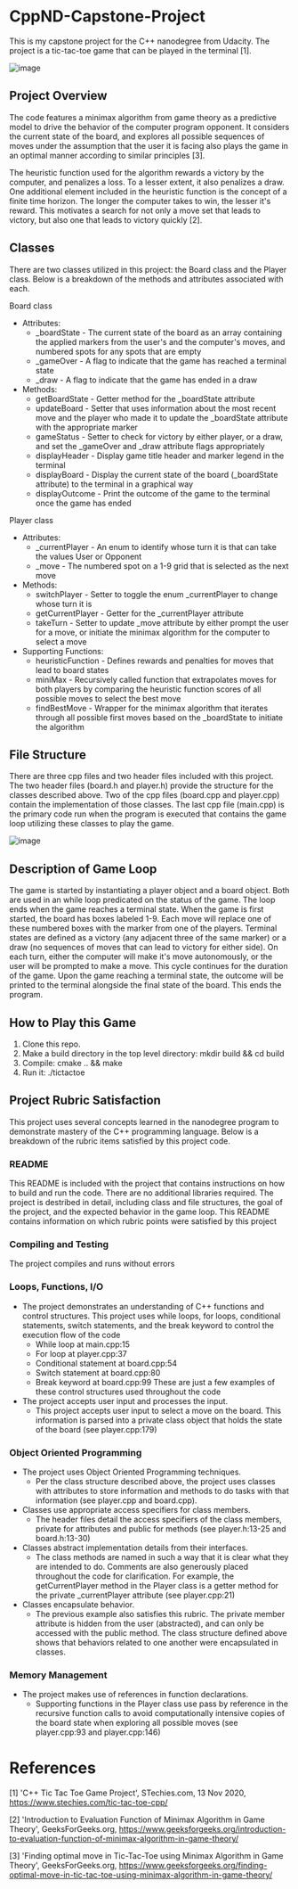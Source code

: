 # CppND-Capstone-Project
This is my capstone project for the C++ nanodegree from Udacity. The project is a tic-tac-toe game that can be played in the terminal [1].

![image](https://github.com/JCE98/CppND-Capstone-Project/assets/143748618/caba7f34-2508-454e-a4af-71a206c9f620)

## Project Overview
The code features a minimax algorithm from game theory as a predictive model to drive the behavior of the computer program opponent. It considers the current state of the board, and explores all possible sequences of moves under the assumption that the user it is facing also plays the game in an optimal manner according to similar principles [3].

The heuristic function used for the algorithm rewards a victory by the computer, and penalizes a loss. To a lesser extent, it also penalizes a draw. One additional element included in the heuristic function is the concept of a finite time horizon. The longer the computer takes to win, the lesser it's reward. This motivates a search for not only a move set that leads to victory, but also one that leads to victory quickly [2].

## Classes
There are two classes utilized in this project: the Board class and the Player class. Below is a breakdown of the methods and attributes associated with each.

Board class
  * Attributes:
  	* _boardState  -  The current state of the board as an array containing the applied markers from the user's and the computer's moves, and numbered spots for any spots that are empty
  	* _gameOver    -  A flag to indicate that the game has reached a terminal state
  	* _draw        -  A flag to indicate that the game has ended in a draw
  * Methods:
  	* getBoardState    -  Getter method for the _boardState attribute
  	* updateBoard      -  Setter that uses information about the most recent move and the player who made it to update the _boardState attribute with the appropriate marker
  	* gameStatus       -  Setter to check for victory by either player, or a draw, and set the _gameOver and _draw attribute flags appropriately
  	* displayHeader    -  Display game title header and marker legend in the terminal
  	* displayBoard     -  Display the current state of the board (_boardState attribute) to the terminal in a graphical way
  	* displayOutcome   -  Print the outcome of the game to the terminal once the game has ended

Player class
  * Attributes:
  	* _currentPlayer    -  An enum to identify whose turn it is that can take the values User or Opponent
  	* _move             -  The numbered spot on a 1-9 grid that is selected as the next move
  * Methods:
  	* switchPlayer      -  Setter to toggle the enum _currentPlayer to change whose turn it is
  	* getCurrentPlayer  -  Getter for the _currentPlayer attribute
  	* takeTurn          -  Setter to update _move attribute by either prompt the user for a move, or initiate the minimax algorithm for the computer to select a move
  * Supporting Functions:
  	* heuristicFunction -  Defines rewards and penalties for moves that lead to board states
  	* miniMax           -  Recursively called function that extrapolates moves for both players by comparing the heuristic function scores of all possible moves to select the best move
  	* findBestMove      -  Wrapper for the minimax algorithm that iterates through all possible first moves based on the _boardState to initiate the algorithm

## File Structure
There are three cpp files and two header files included with this project. The two header files (board.h and player.h) provide the structure for the classes described above. Two of the cpp files (board.cpp and player.cpp) contain the implementation of those classes. The last cpp file (main.cpp) is the primary code run when the program is executed that contains the game loop utilizing these classes to play the game.

![image](https://github.com/JCE98/CppND-Capstone-Project/assets/143748618/3cef043b-fa96-498c-827b-cfada5252fa6)

## Description of Game Loop
The game is started by instantiating a player object and a board object. Both are used in an while loop predicated on the status of the game. The loop ends when the game reaches a terminal state. When the game is first started, the board has boxes labeled 1-9. Each move will replace one of these numbered boxes with the marker from one of the players. Terminal states are defined as a victory (any adjacent three of the same marker) or a draw (no sequences of moves that can lead to victory for either side). On each turn, either the computer will make it's move autonomously, or the user will be prompted to make a move. This cycle continues for the duration of the game. Upon the game reaching a terminal state, the outcome will be printed to the terminal alongside the final state of the board. This ends the program.

## How to Play this Game
1. Clone this repo.
2. Make a build directory in the top level directory: mkdir build && cd build
3. Compile: cmake .. && make
4. Run it: ./tictactoe

## Project Rubric Satisfaction
This project uses several concepts learned in the nanodegree program to demonstrate mastery of the C++ programming language. Below is a breakdown of the rubric items satisfied by this project code.

### README
This README is included with the project that contains instructions on how to build and run the code. There are no additional libraries required.
The project is destribed in detail, including class and file structures, the goal of the project, and the expected behavior in the game loop.
This README contains information on which rubric points were satisfied by this project

### Compiling and Testing
The project compiles and runs without errors

### Loops, Functions, I/O
* The project demonstrates an understanding of C++ functions and control structures.
  This project uses while loops, for loops, conditional statements, switch statements, and the break keyword to control the execution flow of the code
    * While loop at main.cpp:15
    * For loop at player.cpp:37
    * Conditional statement at board.cpp:54
    * Switch statement at board.cpp:80
    * Break keyword at board.cpp:99
  These are just a few examples of these control structures used throughout the code
* The project accepts user input and processes the input.
    * This project accepts user input to select a move on the board. This information is parsed into a private class object that holds the state of the board (see player.cpp:179)
  
### Object Oriented Programming
* The project uses Object Oriented Programming techniques.
    * Per the class structure described above, the project uses classes with attributes to store information and methods to do tasks with that information (see player.cpp and board.cpp).
* Classes use appropriate access specifiers for class members.
    * The header files detail the access specifiers of the class members, private for attributes and public for methods (see player.h:13-25 and board.h:13-30)
* Classes abstract implementation details from their interfaces.
    * The class methods are named in such a way that it is clear what they are intended to do. Comments are also generously placed throughout the code for clarification. For example, the getCurrentPlayer method in the Player class is a getter method for the private _currentPlayer attribute (see player.cpp:21)
* Classes encapsulate behavior.
    * The previous example also satisfies this rubric. The private member attribute is hidden from the user (abstracted), and can only be accessed with the public method. The class structure defined above shows that behaviors related to one another were encapsulated in classes.

### Memory Management
* The project makes use of references in function declarations.
    * Supporting functions in the Player class use pass by reference in the recursive function calls to avoid computationally intensive copies of the board state when exploring all possible moves (see player.cpp:93 and player.cpp:146)

# References
[1] 'C++ Tic Tac Toe Game Project', STechies.com, 13 Nov 2020, https://www.stechies.com/tic-tac-toe-cpp/

[2] 'Introduction to Evaluation Function of Minimax Algorithm in Game Theory', GeeksForGeeks.org,
https://www.geeksforgeeks.org/introduction-to-evaluation-function-of-minimax-algorithm-in-game-theory/

[3] 'Finding optimal move in Tic-Tac-Toe using Minimax Algorithm in Game Theory', GeeksForGeeks.org,
https://www.geeksforgeeks.org/finding-optimal-move-in-tic-tac-toe-using-minimax-algorithm-in-game-theory/